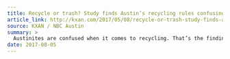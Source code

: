 ```yaml
---
title: Recycle or trash? Study finds Austin’s recycling rules confusing
article_link: http://kxan.com/2017/05/08/recycle-or-trash-study-finds-austins-recycling-rules-confusing/
source: KXAN / NBC Austin
summary: >
  Austinites are confused when it comes to recycling. That’s the findings from a new study conducted by Austin’s Resource Recovery.
date: 2017-08-05
---
```

